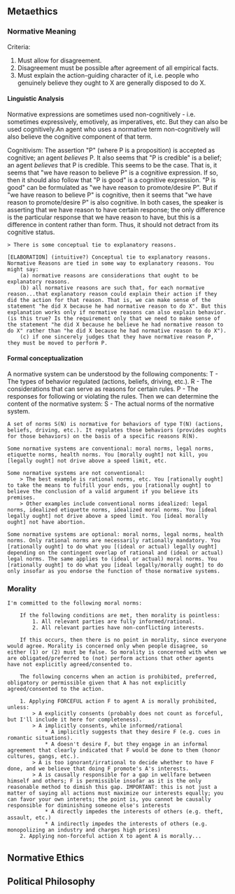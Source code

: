 ## Metaethics

### Normative Meaning

Criteria:

1. Must allow for disagreement.
2. Disagreement must be possible after agreement of all empirical facts.
3. Must explain the action-guiding character of it, i.e. people who genuinely believe they ought to X are generally disposed to do X.

#### Linguistic Analysis

Normative expressions are sometimes used non-cognitively - i.e. sometimes expressively, emotively, as imperatives, etc. But they can also be used cognitively.An agent who uses a normative term non-cognitively will also believe the cognitive component of that term.

Cognitivism: The assertion "P" (where P is a proposition) is accepted as cognitive; an agent *believes* P. It also seems that "P is credible" is a belief; an agent *believes* that P is credible. This seems to be the case. That is, it seems that "we have reason to believe P" is a cognitive expression. If so, then it should also follow that "P is good" is a cognitive expression. "P is good" can be formulated as "we have reason to promote/desire P". But if "we have reason to believe P" is cognitive, then it seems that "we have reason to promote/desire P" is also cognitive. In both cases, the speaker is asserting that we have reason to have certain response; the only difference is the particular response that we have reason to have, but this is a difference in content rather than form. Thus, it should not detract from its cognitive status.
	
	> There is some conceptual tie to explanatory reasons.
	
	[ELABORATION] (intuitive?) Conceptual tie to explanatory reasons. Normative Reasons are tied in some way to explanatory reasons. You might say:
		(a) normative reasons are considerations that ought to be explanatory reasons. 
		(b) all normative reasons are such that, for each normative reason...that explanatory reason could explain their action if they did the action for that reason. That is, we can make sense of the statement "he did X because he had normative reason to do X". But this explanation works only if normative reasons can also explain behavior. (is this true? Is the requirement only that we need to make sense of the statement "he did X because he believe he had normative reason to do X" rather than "he did X because he had normative reason to do X").
		(c) if one sincerely judges that they have normative reason P, they must be moved to perform P.

#### Formal conceptualization

A normative system can be understood by the following components:
		T - The types of behavior regulated (actions, beliefs, driving, etc.).
		R - The considerations that can serve as reasons for certain rules.
		P - The responses for following or violating the rules.
	Then we can determine the content of the normative system:
		S - The actual norms of the normative system.
		
	A set of norms S(N) is normative for behaviors of type T(N) (actions, beliefs, driving, etc.). It regulates those behaviors (provides oughts for those behaviors) on the basis of a specific reasons R(N). 

	Some normative systems are conventional: moral norms, legal norms, etiquette norms, health norms. You [morally ought] not kill, you [legally ought] not drive above a speed limit, etc. 
	
	Some normative systems are not conventional: 
		> The best example is rational norms, etc. You [rationally ought] to take the means to fulfill your ends, you [rationally ought] to believe the conclusion of a valid argument if you believe its premises.
		> Other examples include conventional norms idealized: legal norms, idealized etiquette norms, idealized moral norms. You [ideal legally ought] not drive above a speed limit. You [ideal morally ought] not have abortion.
	
	Some normative systems are optional: moral norms, legal norms, health norms. Only rational norms are necessarily rationally mandatory. You [rationally ought] to do what you [(ideal or actual) legally ought] depending on the contingent overlap of rational and (ideal or actual) legal norms. The same applies to (ideal or actual) moral norms. You [rationally ought] to do what you [ideal legally/morally ought] to do only insofar as you endorse the function of those normative systems.

### Morality

	I'm committed to the following moral norms:
		
		If the following conditions are met, then morality is pointless:
			1. All relevant parties are fully informed/rational.
			2. All relevant parties have non-conflicting interests.

		If this occurs, then there is no point in morality, since everyone would agree. Morality is concerned only when people disagree, so either (1) or (2) must be false. So morality is concerned with when we are obligated/preferred to (not) perform actions that other agents have not explicitly agreed/consented to.
		
		The following concerns when an action is prohibited, preferred, obligatory or permissible given that A has not explicitly agreed/consented to the action.
		
		1. Applying FORCEFUL action F to agent A is morally prohibited, unless:
			> A explicitly consents (probably does not count as forceful, but I'll include it here for completeness).
			> A implicitly consents, while informed/rational
				* A implicitly suggests that they desire F (e.g. cues in romantic situations).
				* A doesn't desire F, but they engage in an informal agreement that clearly indicated that F would be done to them (honor cultures, gangs, etc.).
			> A is too ignorant/irrational to decide whether to have F done, and we believe that doing F promote's A's interests.
			> A is causally responsible for a gap in wellfare between himself and others; F is permissible insofar as it is the only reasonable method to dimish this gap. IMPORTANT: this is not just a matter of saying all actions must maximize our interests equally; you can favor your own interets; the point is, you cannot be causally responsible for diminishing someone else's interests
				* A directly impedes the interests of others (e.g. theft, assault, etc.)
				* A indirectly impedes the interests of others (e.g. monopolizing an industry and charges high prices)
		2. Applying non-forceful action X to agent A is morally...

## Normative Ethics

## Political Philosophy